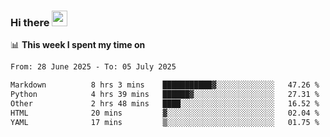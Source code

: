 ### Hi there <a href="https://www.gautamkrishnar.com/"><img src="https://media.giphy.com/media/hvRJCLFzcasrR4ia7z/giphy.gif" width="25px"></a>

📊 **This week I spent my time on**

<!--START_SECTION:waka-->

```txt
From: 28 June 2025 - To: 05 July 2025

Markdown          8 hrs 3 mins    ███████████▓░░░░░░░░░░░░░   47.26 %
Python            4 hrs 39 mins   ██████▓░░░░░░░░░░░░░░░░░░   27.31 %
Other             2 hrs 48 mins   ████░░░░░░░░░░░░░░░░░░░░░   16.52 %
HTML              20 mins         ▓░░░░░░░░░░░░░░░░░░░░░░░░   02.04 %
YAML              17 mins         ▒░░░░░░░░░░░░░░░░░░░░░░░░   01.75 %
```

<!--END_SECTION:waka-->
